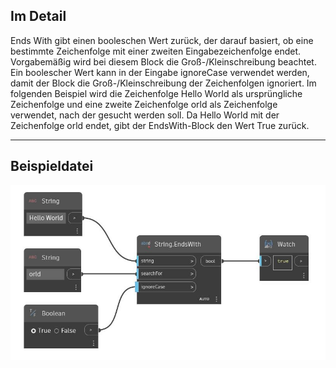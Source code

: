 ## Im Detail
Ends With gibt einen booleschen Wert zurück, der darauf basiert, ob eine bestimmte Zeichenfolge mit einer zweiten Eingabezeichenfolge endet. Vorgabemäßig wird bei diesem Block die Groß-/Kleinschreibung beachtet. Ein boolescher Wert kann in der Eingabe ignoreCase verwendet werden, damit der Block die Groß-/Kleinschreibung der Zeichenfolgen ignoriert. Im folgenden Beispiel wird die Zeichenfolge Hello World als ursprüngliche Zeichenfolge und eine zweite Zeichenfolge orld als Zeichenfolge verwendet, nach der gesucht werden soll. Da Hello World mit der Zeichenfolge orld endet, gibt der EndsWith-Block den Wert True zurück.
___
## Beispieldatei

![EndsWith](./DSCore.String.EndsWith_img.jpg)

